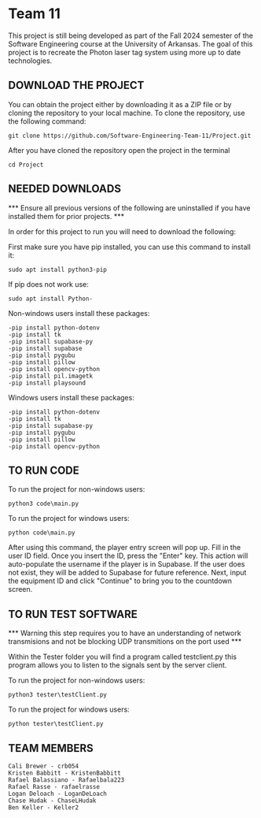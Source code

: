 # Team 11
This project is still being developed as part of the Fall 2024 semester of the Software Engineering course at the University of Arkansas. The goal of this project is to recreate the Photon laser tag system using more up to date technologies.

## DOWNLOAD THE PROJECT
You can obtain the project either by downloading it as a ZIP file or by cloning the repository to your local machine. To clone the repository, use the following command:
```
git clone https://github.com/Software-Engineering-Team-11/Project.git
```

After you have cloned the repository open the project in the terminal
```
cd Project
```

## NEEDED DOWNLOADS

*** Ensure all previous versions of the following are uninstalled if you have installed them for prior projects. ***

In order for this project to run you will need to download the following:

First make sure you have pip installed, you can use this command to install it:
```
sudo apt install python3-pip
```

If pip does not work use:
```
sudo apt install Python-
```

Non-windows users install these packages:
```
-pip install python-dotenv
-pip install tk
-pip install supabase-py
-pip install supabase
-pip install pygubu
-pip install pillow
-pip install opencv-python
-pip install pil.imagetk
-pip install playsound
```
Windows users install these packages:
```
-pip install python-dotenv
-pip install tk
-pip install supabase-py
-pip install pygubu
-pip install pillow
-pip install opencv-python
```

## TO RUN CODE
To run the project for non-windows users:
```
python3 code\main.py
```
To run the project for windows users:
```
python code\main.py
```

After using this command, the player entry screen will pop up. Fill in the user ID field. Once you insert the ID, press the "Enter" key. This action will auto-populate the username if the player is in Supabase. If the user does not exist, they will be added to Supabase for future reference. Next, input the equipment ID and click "Continue" to bring you to the countdown screen.

## TO RUN TEST SOFTWARE

*** Warning this step requires you to have an understanding of network transmisions and not be blocking UDP transmitions on the port used ***

Within the Tester folder you will find a program called testclient.py this program allows you to listen to the signals sent by the server client.

To run the project for non-windows users:
```
python3 tester\testClient.py
```
To run the project for windows users:
```
python tester\testClient.py
```
## TEAM MEMBERS
```
Cali Brewer - crb054 
Kristen Babbitt - KristenBabbitt 
Rafael Balassiano - Rafaelbala223 
Rafael Rasse - rafaelrasse 
Logan Deloach - LoganDeLoach 
Chase Hudak - ChaseLHudak 
Ben Keller - Keller2
```
